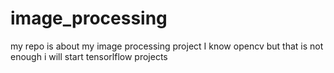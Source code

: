 # image_processing

my repo is about my image processing project 
I know opencv but  that is not enough i will start tensorlflow projects

